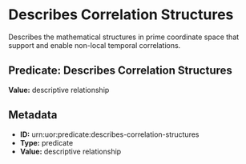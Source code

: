 # Describes Correlation Structures

Describes the mathematical structures in prime coordinate space that support and enable non-local temporal correlations.

## Predicate: Describes Correlation Structures

**Value:** descriptive relationship

## Metadata

- **ID:** urn:uor:predicate:describes-correlation-structures
- **Type:** predicate
- **Value:** descriptive relationship
